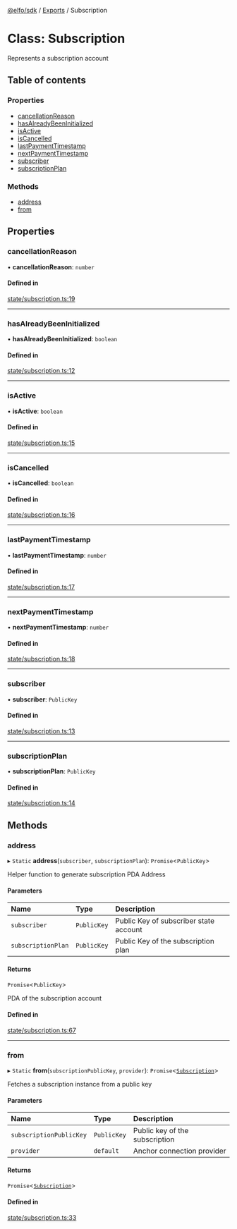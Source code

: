 [@elfo/sdk](../README.md) / [Exports](../modules.md) / Subscription

# Class: Subscription

Represents a subscription account

## Table of contents

### Properties

- [cancellationReason](Subscription.md#cancellationreason)
- [hasAlreadyBeenInitialized](Subscription.md#hasalreadybeeninitialized)
- [isActive](Subscription.md#isactive)
- [isCancelled](Subscription.md#iscancelled)
- [lastPaymentTimestamp](Subscription.md#lastpaymenttimestamp)
- [nextPaymentTimestamp](Subscription.md#nextpaymenttimestamp)
- [subscriber](Subscription.md#subscriber)
- [subscriptionPlan](Subscription.md#subscriptionplan)

### Methods

- [address](Subscription.md#address)
- [from](Subscription.md#from)

## Properties

### cancellationReason

• **cancellationReason**: `number`

#### Defined in

[state/subscription.ts:19](https://github.com/subrina-protocol/subrina-sdk/blob/65fbcf2/src/state/subscription.ts#L19)

___

### hasAlreadyBeenInitialized

• **hasAlreadyBeenInitialized**: `boolean`

#### Defined in

[state/subscription.ts:12](https://github.com/subrina-protocol/subrina-sdk/blob/65fbcf2/src/state/subscription.ts#L12)

___

### isActive

• **isActive**: `boolean`

#### Defined in

[state/subscription.ts:15](https://github.com/subrina-protocol/subrina-sdk/blob/65fbcf2/src/state/subscription.ts#L15)

___

### isCancelled

• **isCancelled**: `boolean`

#### Defined in

[state/subscription.ts:16](https://github.com/subrina-protocol/subrina-sdk/blob/65fbcf2/src/state/subscription.ts#L16)

___

### lastPaymentTimestamp

• **lastPaymentTimestamp**: `number`

#### Defined in

[state/subscription.ts:17](https://github.com/subrina-protocol/subrina-sdk/blob/65fbcf2/src/state/subscription.ts#L17)

___

### nextPaymentTimestamp

• **nextPaymentTimestamp**: `number`

#### Defined in

[state/subscription.ts:18](https://github.com/subrina-protocol/subrina-sdk/blob/65fbcf2/src/state/subscription.ts#L18)

___

### subscriber

• **subscriber**: `PublicKey`

#### Defined in

[state/subscription.ts:13](https://github.com/subrina-protocol/subrina-sdk/blob/65fbcf2/src/state/subscription.ts#L13)

___

### subscriptionPlan

• **subscriptionPlan**: `PublicKey`

#### Defined in

[state/subscription.ts:14](https://github.com/subrina-protocol/subrina-sdk/blob/65fbcf2/src/state/subscription.ts#L14)

## Methods

### address

▸ `Static` **address**(`subscriber`, `subscriptionPlan`): `Promise`<`PublicKey`\>

Helper function to generate subscription PDA Address

#### Parameters

| Name | Type | Description |
| :------ | :------ | :------ |
| `subscriber` | `PublicKey` | Public Key of subscriber state account |
| `subscriptionPlan` | `PublicKey` | Public Key of the subscription plan |

#### Returns

`Promise`<`PublicKey`\>

PDA of the subscription account

#### Defined in

[state/subscription.ts:67](https://github.com/subrina-protocol/subrina-sdk/blob/65fbcf2/src/state/subscription.ts#L67)

___

### from

▸ `Static` **from**(`subscriptionPublicKey`, `provider`): `Promise`<[`Subscription`](Subscription.md)\>

Fetches a subscription instance from a public key

#### Parameters

| Name | Type | Description |
| :------ | :------ | :------ |
| `subscriptionPublicKey` | `PublicKey` | Public key of the subscription |
| `provider` | `default` | Anchor connection provider |

#### Returns

`Promise`<[`Subscription`](Subscription.md)\>

#### Defined in

[state/subscription.ts:33](https://github.com/subrina-protocol/subrina-sdk/blob/65fbcf2/src/state/subscription.ts#L33)
